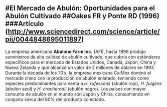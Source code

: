 #El Mercado de Abulón: Oportunidades para el Abulón Cultivado 
##Oakes FR y Ponte RD (1996)
###Artículo (http://www.sciencedirect.com/science/article/pii/0044848695011897)
----------
La empresa americana **Abalone Farm Inc.** (AFI), hasta 1996 produjo suministros de alta calidad de abulón cultivado, que cubría con estándares específicos para el mercado de Estados Unidos, Canadá, Japón, China y Nueva Zelanda y que alcanzó un valor de 2 millones de dólares en 1993.
Durante la década de los 70’s, la empresa mexicana CalMex dominó el mercado chino con la producción de abulón enlatado, teniendo como especies predominantes para venta a *H. rufescens* (abulón rojo), *H. fulgens* (abulón azul) y *H. cracherodii* (abulón negro).
Los países con mayor consumo de abulón en el mundo son Japón y China, consumiendo en conjunto cerca del 80% del producto colectado.
